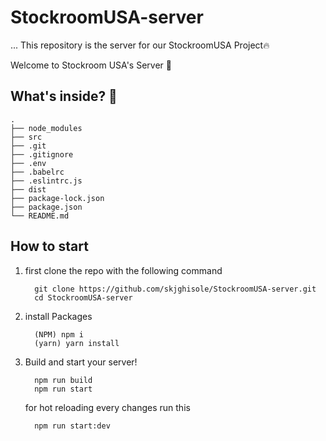# StockroomUSA-server
...
This repository is the server for our StockroomUSA Project🔥


Welcome to Stockroom USA's Server 🚀


## What's inside? 🤔

    .
    ├── node_modules
    ├── src
    ├── .git
    ├── .gitignore
    ├── .env
    ├── .babelrc
    ├── .eslintrc.js
    ├── dist
    ├── package-lock.json
    ├── package.json
    └── README.md

## How to start

1. first clone the repo with the following command
    ```shell
      git clone https://github.com/skjghisole/StockroomUSA-server.git
      cd StockroomUSA-server
    ```
2. install Packages
    ```shell
      (NPM) npm i
      (yarn) yarn install
    ```
3. Build and start your server!
    ```shell
      npm run build
      npm run start
    ```
    for hot reloading every changes run this
    ```shell
      npm run start:dev
    ```
